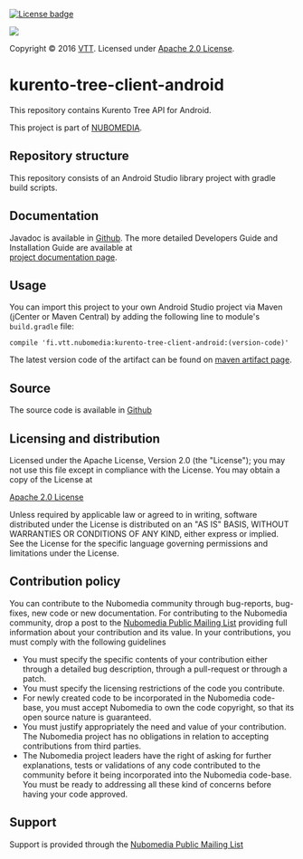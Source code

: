 [![License badge](https://img.shields.io/badge/license-Apache2-orange.svg)](https://www.apache.org/licenses/LICENSE-2.0.txt)

[![][NUBOMEDIA Logo]][NUBOMEDIA]

Copyright © 2016 [VTT]. Licensed under [Apache 2.0 License].

kurento-tree-client-android
===========================

This repository contains Kurento Tree API for Android.

This project is part of [NUBOMEDIA].

Repository structure
--------------------
This repository consists of an Android Studio library project with gradle build scripts. 

Documentation
--------------------
Javadoc is available in [Github]. The more detailed Developers Guide and Installation Guide are available at  
[project documentation page].

Usage
--------
You can import this project to your own Android Studio project via Maven (jCenter or Maven Central) by adding the following line to module's `build.gradle` file:
```
compile 'fi.vtt.nubomedia:kurento-tree-client-android:(version-code)'
```

The latest version code of the artifact can be found on [maven artifact page].

Source
------
The source code is available in [Github]

Licensing and distribution
--------------------------

Licensed under the Apache License, Version 2.0 (the "License");
you may not use this file except in compliance with the License.
You may obtain a copy of the License at

  [Apache 2.0 License]

Unless required by applicable law or agreed to in writing, software
distributed under the License is distributed on an "AS IS" BASIS,
WITHOUT WARRANTIES OR CONDITIONS OF ANY KIND, either express or implied.
See the License for the specific language governing permissions and
limitations under the License.

Contribution policy
-------------------

You can contribute to the Nubomedia community through bug-reports, bug-fixes, new
code or new documentation. For contributing to the Nubomedia community, drop a
post to the [Nubomedia Public Mailing List] providing full information about your
contribution and its value. In your contributions, you must comply with the
following guidelines

* You must specify the specific contents of your contribution either through a
  detailed bug description, through a pull-request or through a patch.
* You must specify the licensing restrictions of the code you contribute.
* For newly created code to be incorporated in the Nubomedia code-base, you must
  accept Nubomedia to own the code copyright, so that its open source nature is
  guaranteed.
* You must justify appropriately the need and value of your contribution. The
  Nubomedia project has no obligations in relation to accepting contributions
  from third parties.
* The Nubomedia project leaders have the right of asking for further
  explanations, tests or validations of any code contributed to the community
  before it being incorporated into the Nubomedia code-base. You must be ready to
  addressing all these kind of concerns before having your code approved.

Support
-------
Support is provided through the [Nubomedia Public Mailing List]

[NUBOMEDIA]: http://www.nubomedia.eu
[VTT]: http://www.vtt.fi
[NUBOMEDIA Logo]: http://www.nubomedia.eu/sites/default/files/nubomedia_logo-small.png
[Apache 2.0 License]: https://www.apache.org/licenses/LICENSE-2.0.txt
[Github]: https://github.com/nubomedia-vtt/kurento-tree-client-android
[Nubomedia Public Mailing List]: https://groups.google.com/forum/#!forum/nubomedia-dev
[project documentation page]: http://doc-kurento-tree-client-android.readthedocs.org/en/latest/
[maven artifact page]: https://mvnrepository.com/artifact/fi.vtt.nubomedia/kurento-tree-client-android